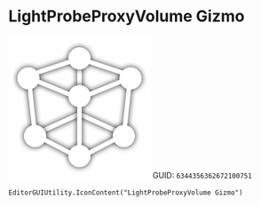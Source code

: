 # LightProbeProxyVolume Gizmo
![](/img/LightProbeProxyVolume%20Gizmo.png)
GUID: `6344356362672100751`
```
EditorGUIUtility.IconContent("LightProbeProxyVolume Gizmo")
```
